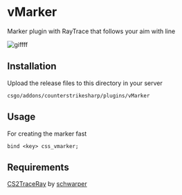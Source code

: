 # vMarker
Marker plugin with RayTrace that follows your aim with line

![giffff](https://i.hizliresim.com/mflruju.gif)

## Installation
Upload the release files to this directory in your server
```
csgo/addons/counterstrikesharp/plugins/vMarker
```

## Usage
For creating the marker fast
```
bind <key> css_vmarker;
```

## Requirements
[CS2TraceRay](https://github.com/schwarper/CS2TraceRay/) by [schwarper](https://github.com/schwarper/)
